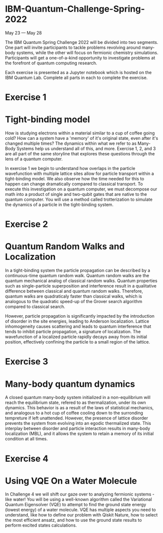 # IBM-Quantum-Challenge-Spring-2022
May 23 — May 28

The IBM Quantum Spring Challenge 2022 will be divided into two segments. One part will invite participants to tackle problems revolving around many-body systems, while the other will focus on fermionic chemistry simulations. Participants will get a one-of-a-kind opportunity to investigate problems at the forefront of quantum computing research.

Each exercise is presented as a Jupyter notebook which is hosted on the IBM Quantum Lab. Complete all parts in each to complete the exercise.


# Exercise 1

# Tight-binding model
How is studying electrons within a material similar to a cup of coffee going cold? How can a system have a 'memory' of it's original state, even after it's changed multiple times? The dynamics within what we refer to as Many-Body Systems help us understand all of this, and more. Exercise 1, 2, and 3 are all part of the same storyline that explores these questions through the lens of a quantum computer.

In exercise 1 we begin to understand how overlaps in the particle wavefunction with multiple lattice sites allow for particle transport within a tight-binding model. We also observe how the time needed for this to happen can change dramatically compared to classical transport. To execute this investigation on a quantum computer, we must decompose our math into a product of single and two-qubit gates that are native to the quantum computer. You will use a method called trotterization to simulate the dynamics of a particle in the tight-binding system.

# Exercise 2

# Quantum Random Walks and Localization
In a tight-binding system the particle propagation can be described by a continuous-time quantum random walk. Quantum random walks are the quantum mechanical analog of classical random walks. Quantum properties such as single-particle superposition and interference result in a qualitative difference between classical and quantum random walks. Therefore, quantum walks are quadraticaly faster than classical walks, which is analogous to the quadratic speed-up of the Grover search algorithm compared to classical search.

However, particle propagation is significantly impacted by the introduction of disorder in the site energies, leading to Anderson localization. Lattice inhomogeneity causes scattering and leads to quantum interference that tends to inhibit particle propagation, a signature of localization. The wavefunction of a localized particle rapidly decays away from its initial position, effectively confining the particle to a small region of the lattice.

# Exercise 3

# Many-body quantum dynamics
A closed quantum many-body system initialized in a non-equilibrium will reach the equilibrium state, refered to as thermalization, under its own dynamics. This behavior is as a result of the laws of statistical mechanics, and analogous to a hot cup of coffee cooling down to the surronding tempreture if left unattended. However, the presence of lattice disorder prevents the system from evolving into an egodic thermalized state. This interplay between disorder and particle interaction results in many-body localization (MBL), and it allows the system to retain a memory of its initial condition at all times.


# Exercise 4

# Using VQE On a Water Molecule

In Challenge 4 we will shift our gaze over to analyzing fermionic systems - like water! You will be using a well-known algorithm called the Variational Quantum Eigensolver (VQE) to attempt to find the ground state energy (lowest energy) of a water molecule. VQE has multiple aspects you need to understand, like how to define our problem with Qiskit Nature, how to select the most efficient ansatz, and how to use the ground state results to perform excited states calculations.

